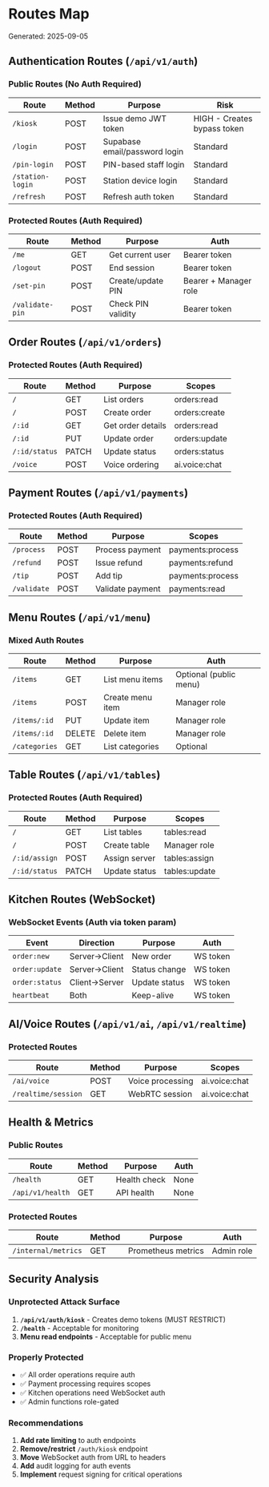 # Routes Map
Generated: 2025-09-05

## Authentication Routes (`/api/v1/auth`)

### Public Routes (No Auth Required)
| Route | Method | Purpose | Risk |
|-------|--------|---------|------|
| `/kiosk` | POST | Issue demo JWT token | HIGH - Creates bypass token |
| `/login` | POST | Supabase email/password login | Standard |
| `/pin-login` | POST | PIN-based staff login | Standard |
| `/station-login` | POST | Station device login | Standard |
| `/refresh` | POST | Refresh auth token | Standard |

### Protected Routes (Auth Required)
| Route | Method | Purpose | Auth |
|-------|--------|---------|------|
| `/me` | GET | Get current user | Bearer token |
| `/logout` | POST | End session | Bearer token |
| `/set-pin` | POST | Create/update PIN | Bearer + Manager role |
| `/validate-pin` | POST | Check PIN validity | Bearer token |

## Order Routes (`/api/v1/orders`)

### Protected Routes (Auth Required)
| Route | Method | Purpose | Scopes |
|-------|--------|---------|--------|
| `/` | GET | List orders | orders:read |
| `/` | POST | Create order | orders:create |
| `/:id` | GET | Get order details | orders:read |
| `/:id` | PUT | Update order | orders:update |
| `/:id/status` | PATCH | Update status | orders:status |
| `/voice` | POST | Voice ordering | ai.voice:chat |

## Payment Routes (`/api/v1/payments`)

### Protected Routes (Auth Required)
| Route | Method | Purpose | Scopes |
|-------|--------|---------|--------|
| `/process` | POST | Process payment | payments:process |
| `/refund` | POST | Issue refund | payments:refund |
| `/tip` | POST | Add tip | payments:process |
| `/validate` | POST | Validate payment | payments:read |

## Menu Routes (`/api/v1/menu`)

### Mixed Auth Routes
| Route | Method | Purpose | Auth |
|-------|--------|---------|------|
| `/items` | GET | List menu items | Optional (public menu) |
| `/items` | POST | Create menu item | Manager role |
| `/items/:id` | PUT | Update item | Manager role |
| `/items/:id` | DELETE | Delete item | Manager role |
| `/categories` | GET | List categories | Optional |

## Table Routes (`/api/v1/tables`)

### Protected Routes (Auth Required)
| Route | Method | Purpose | Scopes |
|-------|--------|---------|--------|
| `/` | GET | List tables | tables:read |
| `/` | POST | Create table | Manager role |
| `/:id/assign` | POST | Assign server | tables:assign |
| `/:id/status` | PATCH | Update status | tables:update |

## Kitchen Routes (WebSocket)

### WebSocket Events (Auth via token param)
| Event | Direction | Purpose | Auth |
|-------|-----------|---------|------|
| `order:new` | Server→Client | New order | WS token |
| `order:update` | Server→Client | Status change | WS token |
| `order:status` | Client→Server | Update status | WS token |
| `heartbeat` | Both | Keep-alive | WS token |

## AI/Voice Routes (`/api/v1/ai`, `/api/v1/realtime`)

### Protected Routes
| Route | Method | Purpose | Scopes |
|-------|--------|---------|--------|
| `/ai/voice` | POST | Voice processing | ai.voice:chat |
| `/realtime/session` | GET | WebRTC session | ai.voice:chat |

## Health & Metrics

### Public Routes
| Route | Method | Purpose | Auth |
|-------|--------|---------|------|
| `/health` | GET | Health check | None |
| `/api/v1/health` | GET | API health | None |

### Protected Routes
| Route | Method | Purpose | Auth |
|-------|--------|---------|------|
| `/internal/metrics` | GET | Prometheus metrics | Admin role |

## Security Analysis

### Unprotected Attack Surface
1. **`/api/v1/auth/kiosk`** - Creates demo tokens (MUST RESTRICT)
2. **`/health`** - Acceptable for monitoring
3. **Menu read endpoints** - Acceptable for public menu

### Properly Protected
- ✅ All order operations require auth
- ✅ Payment processing requires scopes
- ✅ Kitchen operations need WebSocket auth
- ✅ Admin functions role-gated

### Recommendations
1. **Add rate limiting** to auth endpoints
2. **Remove/restrict** `/auth/kiosk` endpoint
3. **Move** WebSocket auth from URL to headers
4. **Add** audit logging for auth events
5. **Implement** request signing for critical operations